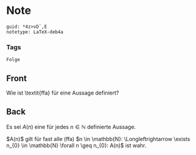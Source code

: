 # Note
```
guid: *4z>vD`,E
notetype: LaTeX-deb4a
```

### Tags
```
Folge
```

## Front
Wie ist \textit{ffa} für eine Aussage definiert?

## Back
Es sei $A(n)$ eine für jedes $n \in \mathbb{N}$ definierte Aussage. <div>
</div><div>$A(n)$ gilt für fast alle (ffa) $n \in \mathbb{N}: \Longleftrightarrow \exists n_{0} \in \mathbb{N} \forall n \geq n_{0}: A(n)$ ist wahr.</div>
